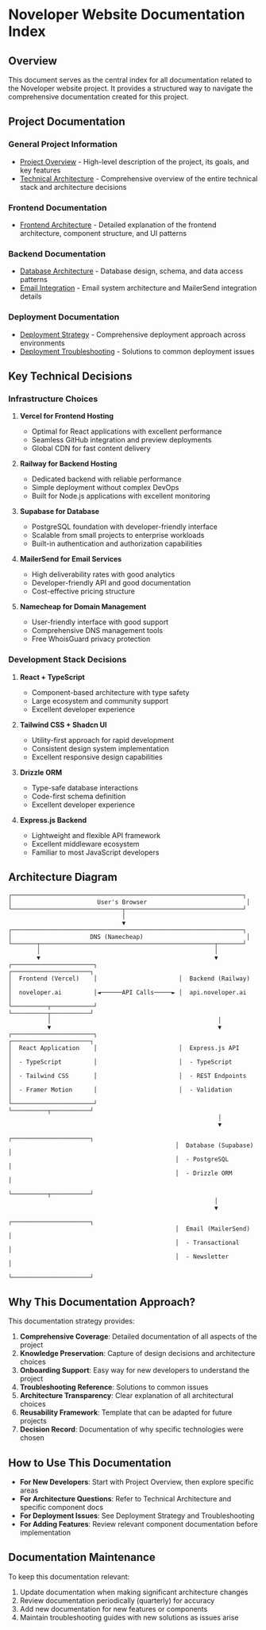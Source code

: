 # Noveloper Website Documentation Index

## Overview

This document serves as the central index for all documentation related to the Noveloper website project. It provides a structured way to navigate the comprehensive documentation created for this project.

## Project Documentation

### General Project Information

- [Project Overview](./PROJECT-OVERVIEW.md) - High-level description of the project, its goals, and key features
- [Technical Architecture](./TECHNICAL-ARCHITECTURE.md) - Comprehensive overview of the entire technical stack and architecture decisions

### Frontend Documentation

- [Frontend Architecture](./FRONTEND-ARCHITECTURE.md) - Detailed explanation of the frontend architecture, component structure, and UI patterns

### Backend Documentation

- [Database Architecture](./DATABASE-ARCHITECTURE.md) - Database design, schema, and data access patterns
- [Email Integration](./EMAIL-INTEGRATION.md) - Email system architecture and MailerSend integration details

### Deployment Documentation

- [Deployment Strategy](./DEPLOYMENT-STRATEGY.md) - Comprehensive deployment approach across environments
- [Deployment Troubleshooting](./DEPLOYMENT-TROUBLESHOOTING.md) - Solutions to common deployment issues

## Key Technical Decisions

### Infrastructure Choices

1. **Vercel for Frontend Hosting**
   - Optimal for React applications with excellent performance
   - Seamless GitHub integration and preview deployments
   - Global CDN for fast content delivery

2. **Railway for Backend Hosting**
   - Dedicated backend with reliable performance
   - Simple deployment without complex DevOps
   - Built for Node.js applications with excellent monitoring

3. **Supabase for Database**
   - PostgreSQL foundation with developer-friendly interface
   - Scalable from small projects to enterprise workloads
   - Built-in authentication and authorization capabilities

4. **MailerSend for Email Services**
   - High deliverability rates with good analytics
   - Developer-friendly API and good documentation
   - Cost-effective pricing structure

5. **Namecheap for Domain Management**
   - User-friendly interface with good support
   - Comprehensive DNS management tools
   - Free WhoisGuard privacy protection

### Development Stack Decisions

1. **React + TypeScript**
   - Component-based architecture with type safety
   - Large ecosystem and community support
   - Excellent developer experience

2. **Tailwind CSS + Shadcn UI**
   - Utility-first approach for rapid development
   - Consistent design system implementation
   - Excellent responsive design capabilities

3. **Drizzle ORM**
   - Type-safe database interactions
   - Code-first schema definition
   - Excellent developer experience

4. **Express.js Backend**
   - Lightweight and flexible API framework
   - Excellent middleware ecosystem
   - Familiar to most JavaScript developers

## Architecture Diagram

```
┌─────────────────────────────────────────────────────────────────┐
│                        User's Browser                            │
└───────────────────────────────┬─────────────────────────────────┘
                                │
                                ▼
┌─────────────────────────────────────────────────────────────────┐
│                      DNS (Namecheap)                             │
└───────┬─────────────────────────────────────────────────┬───────┘
        │                                                 │
        ▼                                                 ▼
┌───────────────────────┐                       ┌──────────────────────┐
│  Frontend (Vercel)    │                       │  Backend (Railway)   │
│  noveloper.ai         │◄──────API Calls─────► │  api.noveloper.ai    │
└──────────┬────────────┘                       └──────────┬───────────┘
           │                                               │
           ▼                                               ▼
┌───────────────────────┐                       ┌──────────────────────┐
│  React Application    │                       │  Express.js API      │
│  - TypeScript         │                       │  - TypeScript        │
│  - Tailwind CSS       │                       │  - REST Endpoints    │
│  - Framer Motion      │                       │  - Validation        │
└───────────────────────┘                       └──────────┬───────────┘
                                                           │
                                                           ▼
                                               ┌──────────────────────┐
                                               │  Database (Supabase) │
                                               │  - PostgreSQL        │
                                               │  - Drizzle ORM       │
                                               └──────────┬───────────┘
                                                          │
                                                          ▼
                                               ┌──────────────────────┐
                                               │  Email (MailerSend)  │
                                               │  - Transactional     │
                                               │  - Newsletter        │
                                               └──────────────────────┘
```

## Why This Documentation Approach?

This documentation strategy provides:

1. **Comprehensive Coverage**: Detailed documentation of all aspects of the project
2. **Knowledge Preservation**: Capture of design decisions and architecture choices
3. **Onboarding Support**: Easy way for new developers to understand the project
4. **Troubleshooting Reference**: Solutions to common issues
5. **Architecture Transparency**: Clear explanation of all architectural choices
6. **Reusability Framework**: Template that can be adapted for future projects
7. **Decision Record**: Documentation of why specific technologies were chosen

## How to Use This Documentation

- **For New Developers**: Start with Project Overview, then explore specific areas
- **For Architecture Questions**: Refer to Technical Architecture and specific component docs
- **For Deployment Issues**: See Deployment Strategy and Troubleshooting
- **For Adding Features**: Review relevant component documentation before implementation

## Documentation Maintenance

To keep this documentation relevant:

1. Update documentation when making significant architecture changes
2. Review documentation periodically (quarterly) for accuracy
3. Add new documentation for new features or components
4. Maintain troubleshooting guides with new solutions as issues arise